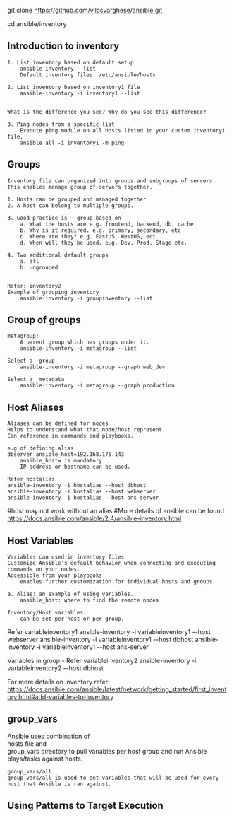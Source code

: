 git clone https://github.com/vilasvarghese/ansible.git

cd ansible/inventory

Introduction to inventory
-------------------------
	1. List inventory based on default setup 
		ansible-inventory --list
		Default inventory files: /etc/ansible/hosts
		
	2. List inventory based on inventory1 file 
		ansible-inventory -i inventory1 --list	
		

	What is the difference you see? Why do you see this difference?

	3. Ping nodes from a specific list
		Execute ping module on all hosts listed in your custom inventory1 file.
		ansible all -i inventory1 -m ping
	

	
Groups 
------
	Inventory file can organized into groups and subgroups of servers. 
	This enables manage group of servers together.
	
	1. Hosts can be grouped and managed together
	2. A host can belong to multiple groups.

	3. Good practice is - group based on
		a. What the hosts are e.g. frontend, backend, db, cache
		b. Why is it required. e.g. primary, secondary, etc
		c. Where are they? e.g. EastUS, WestUS, ect.
		d. When will they be used. e.g. Dev, Prod, Stage etc.
		
	4. Two additional default groups 
		a. all
		b. ungrouped
		
	
	Refer: inventory2
	Example of grouping inventory
		ansible-inventory -i groupinventory --list
	
	
Group of groups
---------------
	metagroup:
		A parent group which has groups under it.
		ansible-inventory -i metagroup --list
		
	Select a  group 
		ansible-inventory -i metagroup --graph web_dev

	Select a  metadata 
		ansible-inventory -i metagroup --graph production

	 
Host Aliases
------------
	Aliases can be defined for nodes
	Helps to understand what that node/host represent.
	Can reference in commands and playbooks.

	e.g of defining alias
	dbserver ansible_host=192.168.176.143
		ansible_host= is mandatory
		IP address or hostname can be used.

	Refer hostalias
	ansible-inventory -i hostalias --host dbhost
	ansible-inventory -i hostalias --host webserver
	ansible-inventory -i hostalias --host ans-server
	
#host may not work without an alias
#More details of ansible can be found https://docs.ansible.com/ansible/2.4/ansible-inventory.html


Host Variables
--------------
	Variables can used in inventory files
	Customize Ansible’s default behavior when connecting and executing commands on your nodes. 
	Accessible from your playbooks
		enables further customization for individual hosts and groups.
	
	a. Alias: an example of using variables.
		ansible_host: where to find the remote nodes
		
	Inventory/Host variables 
		can be set per host or per group. 
		
Refer variableinventory1
	ansible-inventory -i variableinventory1 --host webserver
	ansible-inventory -i variableinventory1 --host dbhost
	ansible-inventory -i variableinventory1 --host ans-server
	

Variables in group - Refer variableinventory2
ansible-inventory -i variableinventory2 --host dbhost
	
For more details on inventory refer: https://docs.ansible.com/ansible/latest/network/getting_started/first_inventory.html#add-variables-to-inventory


group_vars
----------
Ansible uses combination of  
	hosts file and  
	group_vars directory 
to pull variables per host group and run Ansible plays/tasks against hosts.

	group_vars/all
	group_vars/all is used to set variables that will be used for every host that Ansible is ran against.





Using Patterns to Target Execution
----------------------------------